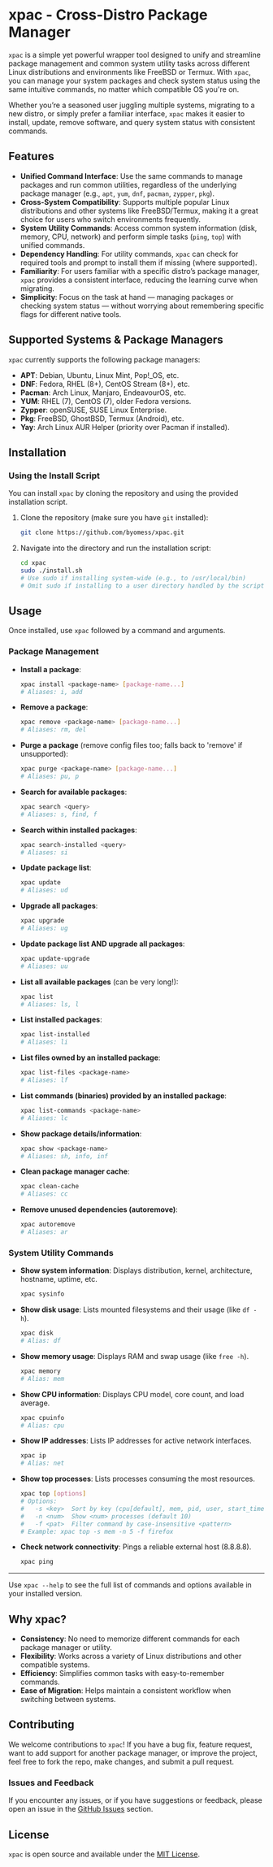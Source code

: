 # xpac - Cross-Distro Package Manager

`xpac` is a simple yet powerful wrapper tool designed to unify and streamline package management and common system utility tasks across different Linux distributions and environments like FreeBSD or Termux. With `xpac`, you can manage your system packages and check system status using the same intuitive commands, no matter which compatible OS you're on.

Whether you’re a seasoned user juggling multiple systems, migrating to a new distro, or simply prefer a familiar interface, `xpac` makes it easier to install, update, remove software, and query system status with consistent commands.

## Features

- **Unified Command Interface**: Use the same commands to manage packages and run common utilities, regardless of the underlying package manager (e.g., `apt`, `yum`, `dnf`, `pacman`, `zypper`, `pkg`).
- **Cross-System Compatibility**: Supports multiple popular Linux distributions and other systems like FreeBSD/Termux, making it a great choice for users who switch environments frequently.
- **System Utility Commands**: Access common system information (disk, memory, CPU, network) and perform simple tasks (`ping`, `top`) with unified commands.
- **Dependency Handling**: For utility commands, `xpac` can check for required tools and prompt to install them if missing (where supported).
- **Familiarity**: For users familiar with a specific distro’s package manager, `xpac` provides a consistent interface, reducing the learning curve when migrating.
- **Simplicity**: Focus on the task at hand — managing packages or checking system status — without worrying about remembering specific flags for different native tools.

## Supported Systems & Package Managers

`xpac` currently supports the following package managers:

- **APT**: Debian, Ubuntu, Linux Mint, Pop!_OS, etc.
- **DNF**: Fedora, RHEL (8+), CentOS Stream (8+), etc.
- **Pacman**: Arch Linux, Manjaro, EndeavourOS, etc.
- **YUM**: RHEL (7), CentOS (7), older Fedora versions.
- **Zypper**: openSUSE, SUSE Linux Enterprise.
- **Pkg**: FreeBSD, GhostBSD, Termux (Android), etc.
- **Yay**: Arch Linux AUR Helper (priority over Pacman if installed).

## Installation

### Using the Install Script

You can install `xpac` by cloning the repository and using the provided installation script.

1.  Clone the repository (make sure you have `git` installed):
    ```bash
    git clone https://github.com/byomess/xpac.git
    ```
2.  Navigate into the directory and run the installation script:
    ```bash
    cd xpac
    sudo ./install.sh
    # Use sudo if installing system-wide (e.g., to /usr/local/bin)
    # Omit sudo if installing to a user directory handled by the script
    ```

## Usage

Once installed, use `xpac` followed by a command and arguments.

### Package Management

- **Install a package**:
  ```bash
  xpac install <package-name> [package-name...]
  # Aliases: i, add
  ```

- **Remove a package**:
  ```bash
  xpac remove <package-name> [package-name...]
  # Aliases: rm, del
  ```

- **Purge a package** (remove config files too; falls back to 'remove' if unsupported):
  ```bash
  xpac purge <package-name> [package-name...]
  # Aliases: pu, p
  ```

- **Search for available packages**:
  ```bash
  xpac search <query>
  # Aliases: s, find, f
  ```

- **Search within installed packages**:
  ```bash
  xpac search-installed <query>
  # Aliases: si
  ```

- **Update package list**:
  ```bash
  xpac update
  # Aliases: ud
  ```

- **Upgrade all packages**:
  ```bash
  xpac upgrade
  # Aliases: ug
  ```

- **Update package list AND upgrade all packages**:
  ```bash
  xpac update-upgrade
  # Aliases: uu
  ```

- **List all available packages** (can be very long!):
  ```bash
  xpac list
  # Aliases: ls, l
  ```

- **List installed packages**:
  ```bash
  xpac list-installed
  # Aliases: li
  ```

- **List files owned by an installed package**:
  ```bash
  xpac list-files <package-name>
  # Aliases: lf
  ```

- **List commands (binaries) provided by an installed package**:
  ```bash
  xpac list-commands <package-name>
  # Aliases: lc
  ```

- **Show package details/information**:
  ```bash
  xpac show <package-name>
  # Aliases: sh, info, inf
  ```

- **Clean package manager cache**:
  ```bash
  xpac clean-cache
  # Aliases: cc
  ```

- **Remove unused dependencies (autoremove)**:
  ```bash
  xpac autoremove
  # Aliases: ar
  ```

### System Utility Commands

- **Show system information**: Displays distribution, kernel, architecture, hostname, uptime, etc.
  ```bash
  xpac sysinfo
  ```

- **Show disk usage**: Lists mounted filesystems and their usage (like `df -h`).
  ```bash
  xpac disk
  # Alias: df
  ```

- **Show memory usage**: Displays RAM and swap usage (like `free -h`).
  ```bash
  xpac memory
  # Alias: mem
  ```

- **Show CPU information**: Displays CPU model, core count, and load average.
  ```bash
  xpac cpuinfo
  # Alias: cpu
  ```

- **Show IP addresses**: Lists IP addresses for active network interfaces.
  ```bash
  xpac ip
  # Alias: net
  ```

- **Show top processes**: Lists processes consuming the most resources.
  ```bash
  xpac top [options]
  # Options:
  #   -s <key>  Sort by key (cpu[default], mem, pid, user, start_time, time)
  #   -n <num>  Show <num> processes (default 10)
  #   -f <pat>  Filter command by case-insensitive <pattern>
  # Example: xpac top -s mem -n 5 -f firefox
  ```

- **Check network connectivity**: Pings a reliable external host (8.8.8.8).
  ```bash
  xpac ping
  ```

---

Use `xpac --help` to see the full list of commands and options available in your installed version.

## Why xpac?

- **Consistency**: No need to memorize different commands for each package manager or utility.
- **Flexibility**: Works across a variety of Linux distributions and other compatible systems.
- **Efficiency**: Simplifies common tasks with easy-to-remember commands.
- **Ease of Migration**: Helps maintain a consistent workflow when switching between systems.

## Contributing

We welcome contributions to `xpac`! If you have a bug fix, feature request, want to add support for another package manager, or improve the project, feel free to fork the repo, make changes, and submit a pull request.

### Issues and Feedback

If you encounter any issues, or if you have suggestions or feedback, please open an issue in the [GitHub Issues](https://github.com/byomess/xpac/issues) section.

## License

`xpac` is open source and available under the [MIT License](LICENSE).